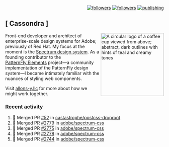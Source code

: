 <p align="right"><a rel="me" href="https://front-end.social/@castastrophe">
    <img alt="followers" title="Follow me on Mastodon" src="https://img.shields.io/mastodon/follow/109297102751309835?domain=https%3A%2F%2Ffront-end.social&label=Follow&logo=mastodon&logoColor=white&style=for-the-badge&labelColor=008080&color=006969"/></a>
  <a href="https://codepen.io/castastrophe/">
    <img alt="followers" title="Follow me on CodePen" src="https://img.shields.io/badge/23-1?color=640464&labelColor=7c007c&style=for-the-badge&logo=codepen&label=Follow"/></a>
<a href="https://castastrophe.medium.com/">
    <img alt="publishing" title="View articles on Medium" src="https://img.shields.io/badge/107-1?color=666&labelColor=444&label=subscribe&logo=medium&logoColor=white&style=for-the-badge"/></a>
</p>

## [&nbsp;Cassondra&nbsp;]

<img align="right" src="https://github-production-user-asset-6210df.s3.amazonaws.com/1840295/253016758-ba468774-1cd3-42c2-8f43-947b5eeb5edf.png" height="200" alt="A circular logo of a coffee cup viewed from above; abstract, dark outlines with hints of teal and creamy tones">

Front-end developer and architect of enterprise-scale design systems for Adobe; previously of Red Hat. My focus at the moment is the [Spectrum design system](https://github.com/adobe/spectrum-css). As a founding contributor to the [PatternFly&nbsp;Elements](https://github.com/patternfly/patternfly-elements) project&mdash;a community implementation of the PatternFly design system&mdash;I became intimately familiar with the nuances of styling web components.

Visit [allons-y.llc](http://allons-y.llc/) for more about how we might work together.

### Recent activity

<!--START_SECTION:activity-->
1. 🎉 Merged PR [#52](https://github.com/castastrophe/postcss-droproot/pull/52) in [castastrophe/postcss-droproot](https://github.com/castastrophe/postcss-droproot)
2. 🎉 Merged PR [#2779](https://github.com/adobe/spectrum-css/pull/2779) in [adobe/spectrum-css](https://github.com/adobe/spectrum-css)
3. 🎉 Merged PR [#2775](https://github.com/adobe/spectrum-css/pull/2775) in [adobe/spectrum-css](https://github.com/adobe/spectrum-css)
4. 🎉 Merged PR [#2778](https://github.com/adobe/spectrum-css/pull/2778) in [adobe/spectrum-css](https://github.com/adobe/spectrum-css)
5. 🎉 Merged PR [#2744](https://github.com/adobe/spectrum-css/pull/2744) in [adobe/spectrum-css](https://github.com/adobe/spectrum-css)
<!--END_SECTION:activity-->
